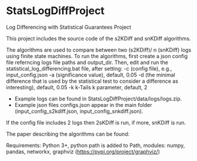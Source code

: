 # StatsLogDiffProject
Log Differencing with Statistical Guarantees Project

This project includes the source code of the s2KDiff and snKDiff algorithms.

The algorithms are used to compare between two (s2KDiff)/ n (snKDiff) logs using finite state machines. 
To run the algorithms, first create a json config file referncing logs file paths and output_dir.
Then, edit and run the statistical_log_differencing.bat file, after setting:
-c (config file), e.g., input_config.json 
-a (significance value), default, 0.05 
-d (the minimal difference that is used by the statistical test to consider a difference as interesting), default, 0.05 
-k k-Tails k parameter, default, 2

- Example logs can be found in StatsLogDiffProject/data/logs/logs.zip. 
- Example json files configs.json appear in the main folder (input_config_s2kdiff.json, input_config_snkdiff.json).

If the config file includes 2 logs then 2sKDiff is run, if more, snKDiff is run.

The paper describing the algorithms can be found:

Requirements:
Python 3+, python path is added to Path, modules: numpy, pandas, networkx, graphviz (https://pypi.org/project/graphviz/)
